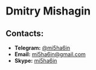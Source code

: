 # Dmitry Mishagin

## Contacts:
  - **Telegram:** [@mi5ha6in](https://t.me/mi5ha6in)
  - **Email:** [mi5ha6in@gmail.com](mailto:mi5ha6in@gmail.com)
  - **Skype:** [mi5ha6in](https://join.skype.com/invite/jGSEjF4gT7Cg)


